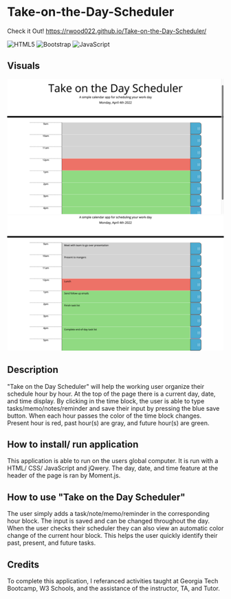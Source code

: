 # Take-on-the-Day-Scheduler

Check it Out! https://rwood022.github.io/Take-on-the-Day-Scheduler/

![HTML5](https://img.shields.io/badge/html5-%23E34F26.svg?style=for-the-badge&logo=html5&logoColor=white)	![Bootstrap](https://img.shields.io/badge/bootstrap-%23563D7C.svg?style=for-the-badge&logo=bootstrap&logoColor=white) ![JavaScript](https://img.shields.io/badge/javascript-%23323330.svg?style=for-the-badge&logo=javascript&logoColor=%23F7DF1E)

## Visuals

<img src="images /pastpresentfuture.png" alt="work hours past present and future"/>

<img src="images /withnotes.png" alt="work hours with notes"/>

## Description
"Take on the Day Scheduler" will help the working user organize their schedule hour by hour. At the top of the page there is a current day, date, and time display. By clicking in the time block, the user is able to type tasks/memo/notes/reminder and save their input by pressing the blue save button. When each hour passes the color of the time block changes. Present hour is red, past hour(s) are gray, and future hour(s) are green. 

## How to install/ run application 
This application is able to run on the users global computer. It is run with a HTML/ CSS/ JavaScript and jQwery. The day, date, and time feature at the header of the page is ran by Moment.js.

## How to use "Take on the Day Scheduler"
The user simply adds a task/note/memo/reminder in the corresponding hour block. The input is saved and can be changed throughout the day. When the user checks their scheduler they can also view an automatic color change of the current hour block. This helps the user quickly identify their past, present, and future tasks. 

## Credits
To complete this application, I referanced activities taught at Georgia Tech Bootcamp, W3 Schools, and the assistance of the instructor, TA, and Tutor. 
